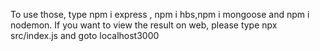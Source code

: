 To use those, type npm i express , npm i hbs,npm i mongoose and npm i nodemon. If you want to view the result on web, please type npx src/index.js and goto localhost3000
